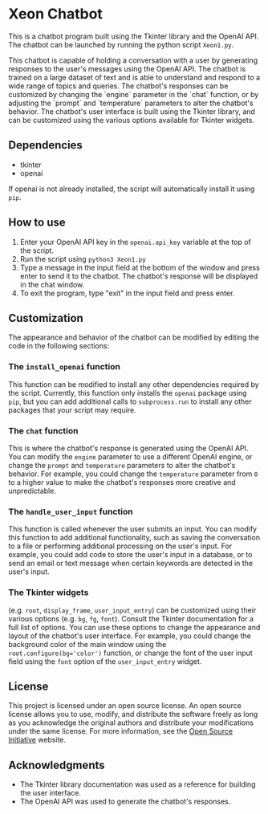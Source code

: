 <h1>Xeon Chatbot</h1>

<p>This is a chatbot program built using the Tkinter library and the OpenAI API. The chatbot can be launched by running the python script <code>Xeon1.py</code>.</p>

<p>This chatbot is capable of holding a conversation with a user by generating responses to the user's messages using the OpenAI API. The chatbot is trained on a large dataset of text and is able to understand and respond to a wide range of topics and queries. The chatbot's responses can be customized by changing the `engine` parameter in the `chat` function, or by adjusting the `prompt` and `temperature` parameters to alter the chatbot's behavior. The chatbot's user interface is built using the Tkinter library, and can be customized using the various options available for Tkinter widgets.</p>


<h2>Dependencies</h2>

<ul>
  <li>tkinter</li>
  <li>openai</li>
</ul>

<p>If openai is not already installed, the script will automatically install it using <code>pip</code>.</p>

<h2>How to use</h2>

<ol>
  <li>Enter your OpenAI API key in the <code>openai.api_key</code> variable at the top of the script.</li>
  <li>Run the script using <code>python3 Xeon1.py</code></li>
  <li>Type a message in the input field at the bottom of the window and press enter to send it to the chatbot. The chatbot's response will be displayed in the chat window.</li>
  <li>To exit the program, type "exit" in the input field and press enter.</li>
</ol>

<h2>Customization</h2>

<p>The appearance and behavior of the chatbot can be modified by editing the code in the following sections:</p>

<h3>The <code>install_openai</code> function</h3>

<p>This function can be modified to install any other dependencies required by the script. Currently, this function only installs the <code>openai</code> package using <code>pip</code>, but you can add additional calls to <code>subprocess.run</code> to install any other packages that your script may require.</p>

<h3>The <code>chat</code> function</h3>

<p>This is where the chatbot's response is generated using the OpenAI API. You can modify the <code>engine</code> parameter to use a different OpenAI engine, or change the <code>prompt</code> and <code>temperature</code> parameters to alter the chatbot's behavior. For example, you could change the <code>temperature</code> parameter from <code>0</code> to a higher value to make the chatbot's responses more creative and unpredictable.</p>

<h3>The <code>handle_user_input</code> function</h3>

<p>This function is called whenever the user submits an input. You can modify this function to add additional functionality, such as saving the conversation to a file or performing additional processing on the user's input. For example, you could add code to store the user's input in a database, or to send an email or text message when certain keywords are detected in the user's input.</p>

<h3>The Tkinter widgets</h3>
<p>(e.g. <code>root</code>, <code>display_frame</code>, <code>user_input_entry</code>) can be customized using their various options (e.g. <code>bg</code>, <code>fg</code>, <code>font</code>). Consult the Tkinter documentation for a full list of options. You can use these options to change the appearance and layout of the chatbot's user interface. For example, you could change the background color of the main window using the <code>root.configure(bg='color')</code> function, or change the font of the user input field using the <code>font</code> option of the <code>user_input_entry</code> widget.</p>

<h2>License</h2>

<p>This project is licensed under an open source license. An open source license allows you to use, modify, and distribute the software freely as long as you acknowledge the original authors and distribute your modifications under the same license. For more information, see the <a href="https://opensource.org/licenses">Open Source Initiative</a> website.</p>

<h2>Acknowledgments</h2>

<ul>
  <li>The Tkinter library documentation was used as a reference for building the user interface.</li>
  <li>The OpenAI API was used to generate the chatbot's responses.</li>
</ul>
